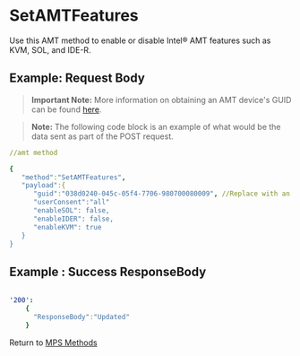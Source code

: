 # SetAMTFeatures

Use this AMT method to enable or disable Intel&reg; AMT features such as KVM, SOL, and IDE-R.

## Example: Request Body

>**Important Note:** More information on obtaining an AMT device's GUID can be found [here](../../Topics/guids.md).

>**Note:** The following code block is an example of what would be the data sent as part of the POST request. 

``` yaml
//amt method

{  
   "method":"SetAMTFeatures",
   "payload":{  
      "guid":"038d0240-045c-05f4-7706-980700080009", //Replace with an AMT Device's GUID
      "userConsent":"all"
      "enableSOL": false,
      "enableIDER": false,
      "enableKVM": true
   }
}
```
## Example : Success ResponseBody

``` yaml

'200':
    {
      "ResponseBody":"Updated"
    }

```

Return to [MPS Methods](../indexMPS.md)